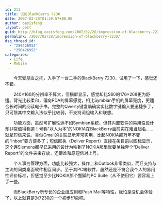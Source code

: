 ```yaml
---
id: 211
title: 试用BlackBerry 7230
date: 2007-02-28T01:39:57+00:00
author: oasisfeng
layout: post
guid: http://blog.oasisfeng.com/2007/02/28/impression-of-blackberry-7230/
permalink: /2007/02/28/impression-of-blackberry-7230/
dsq_thread_id:
  - "250426952"
  - "250426952"
categories:
  - Life
  - Mobile
---
```

　　今天受朋友之托，入手了一台二手的BlackBerry 7230，试用了一下，感觉还不错。

　　240&#215;160的分辨率不算大，但横屏显示，感觉却比S60的176&#215;208更为舒适。背光比较柔和，偏向PDA的屏幕感觉，相比Symbian手机的屏幕亮度，更适合长时间的阅读电子书。完整的Qwerty键盘确确实实比数字键输入要迅捷多了，只可惜其中文输入法似乎比较弱，不支持词组输入和联想。

　　功能方面，虽然可扩展性远不如Symbian系统，但其内置软件的易用性设计却非常值得称道！号称“以人为本”的NOKIA在BlackBerry面前实在难当起名…… 就拿短信来说，类似Gmail的关联显示非常实用，比起NOKIA那万年不变的“Inbox”要方便多了；短信回执（Deliver Report）直接在条目前以图标显示，这个连Siemens都早已采用的设计为啥到了NOKIA那里就要单独弄个“Deliver Report”的文件夹来存放，还很难和原短信对上号。

　　个人事务管理方面，功能比较强大，操作上和Outlook非常类似，而且支持与主流的同类桌面软件相互同步。至于其PC端软件，虽然还是不符合我个人的易用性评价标准，但感觉至少比NOKIA那个蹩脚的PC Suite（从不使用它）要容易上手一些。

　　而BlackBerry所专长的企业级应用和Push Mail等特性，我怕是没机会体验了，以上就算是对7230的一个初步印象吧。